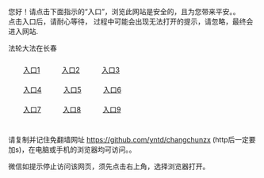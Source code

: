您好！请点击下面指示的“入口”，浏览此网站是安全的，且为您带来平安。。 <br/>
点击入口后，请耐心等待， 过程中可能会出现无法打开的提示，请忽略，最终会进入网站. </br>

法轮大法在长春<br/>
<div style="padding:10px"><a style="margin:20px" target="_blank" href="https://d37eojbj0fkf95.cloudfront.net/2Qpsp?exonuauq" id="ccLink1" rel="nofollow">入口1</a> <a target="_blank" style="margin:20px" href="https://d3vd15heft65x5.cloudfront.net/2Qpsp?rggtbtiw" id="ccLink2" rel="nofollow">入口2</a> <a style="margin:20px" target="_blank" href="https://d3951wk59dp04w.cloudfront.net/2Qpsp?kizltba" id="ccLink3" rel="nofollow">入口3</a></div>

<div style="padding:10px" ><a style="margin:20px" target="_blank" href="https://d37eojbj0fkf95.cloudfront.net/2Qpsp?exonuauq" id="ccLink4" rel="nofollow">入口4</a> <a style="margin:20px" href="https://d3vd15heft65x5.cloudfront.net/2Qpsp?rggtbtiw" target="_blank" id="ccLink5" rel="nofollow">入口5</a> <a style="margin:20px" href="https://d3951wk59dp04w.cloudfront.net/2Qpsp?kizltba" target="_blank" id="ccLink6" rel="nofollow">入口6</a></div>

<div style="padding:10px"><a style="margin:20px" target="_blank" href="https://d37eojbj0fkf95.cloudfront.net/2Qpsp?exonuauq" id="ccLink7" rel="nofollow">入口7</a> <a style="margin:20px" href="https://d3vd15heft65x5.cloudfront.net/2Qpsp?rggtbtiw" target="_blank" id="ccLink8" rel="nofollow">入口8</a> <a style="margin:20px" target="_blank" href="https://d3951wk59dp04w.cloudfront.net/2Qpsp?kizltba" id="ccLink9" rel="nofollow">入口9</a></div>

<br/>



请复制并记住免翻墙网址 https://github.com/yntd/changchunzx (http后一定要加s)，在电脑或手机的浏览器均可访问。。<br/>

微信如提示停止访问该网页，须先点击右上角，选择浏览器打开。
